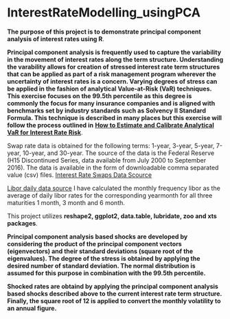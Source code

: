 # InterestRateModelling_usingPCA
**The purpose of this project is to demonstrate principal component analysis of interest rates using R**. 

**Principal component analysis is frequently used to capture the variability in the movement of interest rates along the term structure. Understanding the varability allows for creation of stressed interest rate term structures that can be applied as part of a risk management program wherever the uncertainty of interest rates is a concern. Varying degrees of stress can be applied in the fashion of analytical Value-at-Risk (VaR) techniques. This exercise focuses on the 99.5th percentile as this degree is commonly the focus for many insurance companies and is aligned with benchmarks set by industry standards such as Solvency II Standard Formula. This technique is described in many places but this exercise will follow the process outlined in** [**How to Estimate and Calibrate Analytical VaR for Interest Rate Risk**](https://hugepdf.com/queue/how-to-estimate-and-calibrate-analytical-var-for-interest-rate-risk_pdf?queue_id=-1).

Swap rate data is obtained for the following terms: 1-year, 3-year, 5-year, 7-year, 10-year, and 30-year. The source of the data is the Federal Reserve (H15 Discontinued Series, data available from July 2000 to September 2016). The data is available in the form of downloadable comma separated value (csv) files.
[Interest Rate Swaps Data Scource]("https://www.federalreserve.gov/datadownload/Download.aspx?rel=H15&series=84ddab530b2969fa9a146dfe640cb6d2&filetype=csv&label=include&layout=seriescolumn&from=01/01/2000&to=12/31/2020")

[Libor daily data source](http://iborate.com/usd-libor/)
I have calculated the monthly frequency libor as the average of daily libor rates for the corresponding yearmonth for all three maturities 1 month, 3 month and 6 month.

This project utilizes **reshape2, ggplot2, data.table, lubridate, zoo and xts packages**. 

**Principal component analysis based shocks are developed by considering the product of the principal component vectors (eigenvectors) and their standard deviations (square root of the eigenvalues). The degree of the stress is obtained by applying the desired number of standard deviation. The normal distribution is assumed for this purpose in combination with the 99.5th percentile.**

**Shocked rates are obtaind by applying the principal component analysis based shocks described above to the current interest rate term structure. Finally, the square root of 12 is applied to convert the monthly volatility to an annual figure.**
